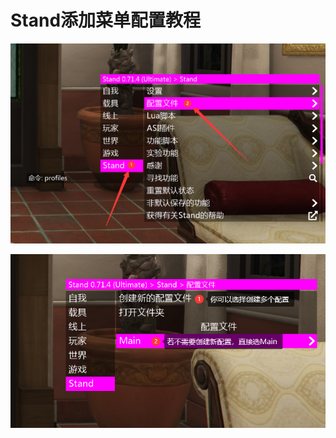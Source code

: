 # Stand添加菜单配置教程

![](<../../.gitbook/assets/image (30).png>)

![](<../../.gitbook/assets/image (43) (1).png>)

